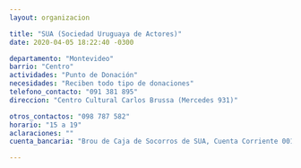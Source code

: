 ```yaml
---
layout: organizacion

title: "SUA (Sociedad Uruguaya de Actores)"
date: 2020-04-05 18:22:40 -0300

departamento: "Montevideo"
barrio: "Centro"
actividades: "Punto de Donación"
necesidades: "Reciben todo tipo de donaciones"
telefono_contacto: "091 381 895"
direccion: "Centro Cultural Carlos Brussa (Mercedes 931)"

otros_contactos: "098 787 582"
horario: "15 a 19"
aclaraciones: ""
cuenta_bancaria: "Brou de Caja de Socorros de SUA, Cuenta Corriente 001554456-00002 en pesos"

---
```

